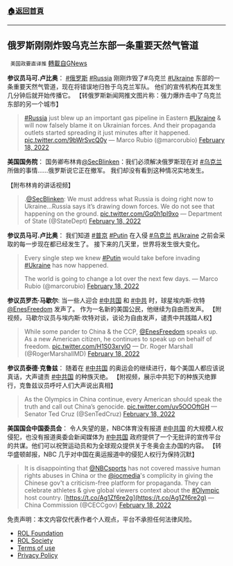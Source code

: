 ###  [:house:返回首頁](https://github.com/ourhimalayas/txt)
---


## 俄罗斯刚刚炸毁乌克兰东部一条重要天然气管道
` 美国政要直译推` [轉載自GNews](https://gnews.org/zh-hans/2027179/)

**参议员马可.卢比奥**： [#俄罗斯](https://twitter.com/hashtag/%E4%BF%84%E7%BD%97%E6%96%AF?src=hashtag_click) [#Russia](https://twitter.com/hashtag/Russia?src=hashtag_click) 刚刚炸毁了#乌克兰 [#Ukraine](https://twitter.com/hashtag/Ukraine?src=hashtag_click) 东部的一条重要天然气管道，现在将错误地归咎于乌克兰军队。 他们的宣传机构在其发生几分钟后就开始传播它。 【转俄罗斯新闻网推文图片称：强力爆炸击中了乌克兰东部的另一个城市】



> [#Russia](https://twitter.com/hashtag/Russia?src=hash&amp;ref_src=twsrc%5Etfw) just blew up an important gas pipeline in Eastern [#Ukraine](https://twitter.com/hashtag/Ukraine?src=hash&amp;ref_src=twsrc%5Etfw) & will now falsely blame it on Ukrainian forces. And their propaganda outlets started spreading it just minutes after it happened. [pic.twitter.com/9bWrSvcQ0y](https://t.co/9bWrSvcQ0y)
> — Marco Rubio (@marcorubio) [February 18, 2022](https://twitter.com/marcorubio/status/1494788172626202629?ref_src=twsrc%5Etfw)



**美国国务院**： 国务卿布林肯[@SecBlinken](https://twitter.com/SecBlinken)：我们必须解决俄罗斯现在对 [#乌克兰](https://twitter.com/hashtag/%E4%B9%8C%E5%85%8B%E5%85%B0?src=hashtag_click) 所做的事情……俄罗斯说它正在撤军。 我们却没有看到这种情况实地发生。

【附布林肯的讲话视频】



> .[@SecBlinken](https://twitter.com/SecBlinken?ref_src=twsrc%5Etfw): We must address what Russia is doing right now to Ukraine…Russia says it’s drawing down forces. We do not see that happening on the ground. [pic.twitter.com/Gq0h1pI9xo](https://t.co/Gq0h1pI9xo)
> — Department of State (@StateDept) [February 18, 2022](https://twitter.com/StateDept/status/1494703253786824707?ref_src=twsrc%5Etfw)



**参议员马可.卢比奥**： 我们知道 [#普京](https://twitter.com/hashtag/%E6%99%AE%E4%BA%AC?src=hashtag_click) [#Putin](https://twitter.com/hashtag/Putin?src=hashtag_click) 在入侵 [#乌克兰](https://twitter.com/hashtag/%E4%B9%8C%E5%85%8B%E5%85%B0?src=hashtag_click) [#Ukraine](https://twitter.com/hashtag/Ukraine?src=hashtag_click) 之前会采取的每一步现在都已经发生了。 接下来的几天里，世界将发生很大变化。



> Every single step we knew [#Putin](https://twitter.com/hashtag/Putin?src=hash&amp;ref_src=twsrc%5Etfw) would take before invading [#Ukraine](https://twitter.com/hashtag/Ukraine?src=hash&amp;ref_src=twsrc%5Etfw) has now happened. 
> 
> The world is going to change a lot over the next few days.
> — Marco Rubio (@marcorubio) [February 18, 2022](https://twitter.com/marcorubio/status/1494783604148383749?ref_src=twsrc%5Etfw)



**参议员罗杰·马歇尔**: 当一些人迎合 [#中共国](https://twitter.com/hashtag/%E4%B8%AD%E5%85%B1%E5%9B%BD?src=hashtag_click) 和 [#中共](https://twitter.com/hashtag/%E4%B8%AD%E5%85%B1?src=hashtag_click) 时，球星埃内斯·坎特[@EnesFreedom](https://twitter.com/EnesFreedom) 发声了。 作为一名新的美国公民，他继续为自由而发声。 【附视频，马歇尔议员与埃内斯·坎特对谈，谈论为自由发声，谴责中共践踏人权】



> While some pander to China & the CCP, [@EnesFreedom](https://twitter.com/EnesFreedom?ref_src=twsrc%5Etfw) speaks up. As a new American citizen, he continues to speak up on behalf of freedom. [pic.twitter.com/H1S03xryIO](https://t.co/H1S03xryIO)
> — Dr. Roger Marshall (@RogerMarshallMD) [February 18, 2022](https://twitter.com/RogerMarshallMD/status/1494729488172789761?ref_src=twsrc%5Etfw)



**参议员泰德·克鲁兹**： 随着在 [#中共国](https://twitter.com/hashtag/%E4%B8%AD%E5%85%B1%E5%9B%BD?src=hashtag_click) 的奥运会的继续进行，每个美国人都应该说真话，大声谴责 [#中共国](https://twitter.com/hashtag/%E4%B8%AD%E5%85%B1%E5%9B%BD?src=hashtag_click) 的种族灭绝。 【附视频，展示中共犯下的种族灭绝罪行，克鲁兹议员呼吁人们大声说出真相】



> As the Olympics in China continue, every American should speak the truth and call out China’s genocide. [pic.twitter.com/uv5OOOftGH](https://t.co/uv5OOOftGH)
> — Senator Ted Cruz (@SenTedCruz) [February 18, 2022](https://twitter.com/SenTedCruz/status/1494733694707322880?ref_src=twsrc%5Etfw)



**美国国会中国委员会**： 令人失望的是，NBC体育没有报道 [#中共国](https://twitter.com/hashtag/%E4%B8%AD%E5%85%B1%E5%9B%BD?src=hashtag_click) 的大规模人权侵犯，也没有报道奥委会新闻媒体为 [#中共国](https://twitter.com/hashtag/%E4%B8%AD%E5%85%B1%E5%9B%BD?src=hashtag_click) 政府提供了一个无批评的宣传平台的共谋。他们可以祝贺运动员和为全球观众提供关于冬奥会主办国的内容。 【转华盛顿邮报，NBC 几乎对中国在奥运报道中的侵犯人权行为保持沉默】



> It is disappointing that [@NBCsports](https://twitter.com/NBCSports?ref_src=twsrc%5Etfw) has not covered massive human rights abuses in China or the [@iocmedia](https://twitter.com/iocmedia?ref_src=twsrc%5Etfw)'s complicity in giving the Chinese gov't a criticism-free platform for propaganda. They can celebrate athletes & give global viewers context about the [#Olympic](https://twitter.com/hashtag/Olympic?src=hash&amp;ref_src=twsrc%5Etfw) host country. [https://t.co/Ag1Zf6re2g](https://t.co/Ag1Zf6re2g)
> — China Commission (@CECCgov) [February 18, 2022](https://twitter.com/CECCgov/status/1494669967282823171?ref_src=twsrc%5Etfw)



 

免责声明：本文内容仅代表作者个人观点，平台不承担任何法律风险。

- [ROL Foundation](https://rolfoundation.org/)
- [ROL Society](https://rolsociety.org/)
- [Terms of use](https://gnews.org/terms-of-use-3/)
- [Privacy Policy](https://gnews.org/privacy-policy/)
